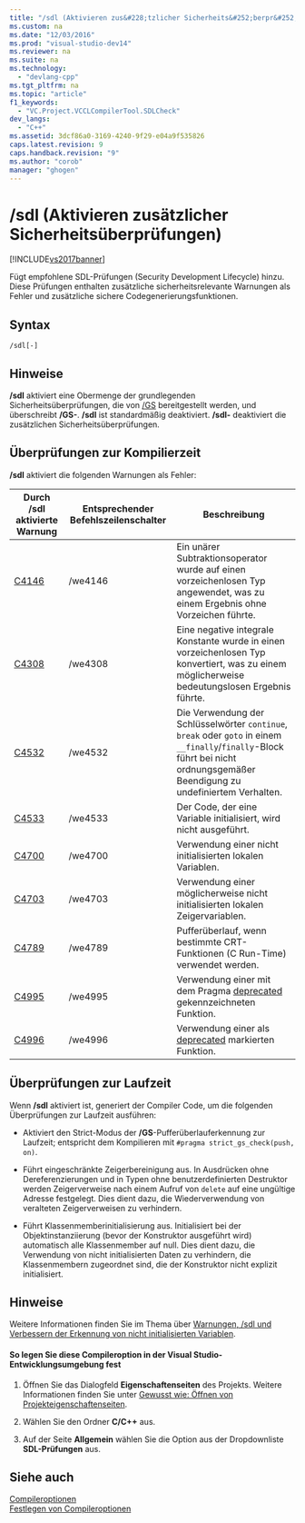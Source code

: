 ```yaml
---
title: "/sdl (Aktivieren zus&#228;tzlicher Sicherheits&#252;berpr&#252;fungen)"
ms.custom: na
ms.date: "12/03/2016"
ms.prod: "visual-studio-dev14"
ms.reviewer: na
ms.suite: na
ms.technology: 
  - "devlang-cpp"
ms.tgt_pltfrm: na
ms.topic: "article"
f1_keywords: 
  - "VC.Project.VCCLCompilerTool.SDLCheck"
dev_langs: 
  - "C++"
ms.assetid: 3dcf86a0-3169-4240-9f29-e04a9f535826
caps.latest.revision: 9
caps.handback.revision: "9"
ms.author: "corob"
manager: "ghogen"
---
```

# /sdl (Aktivieren zus&#228;tzlicher Sicherheits&#252;berpr&#252;fungen)
[!INCLUDE[vs2017banner](../../assembler/inline/includes/vs2017banner.md)]

Fügt empfohlene SDL\-Prüfungen \(Security Development Lifecycle\) hinzu.  Diese Prüfungen enthalten zusätzliche sicherheitsrelevante Warnungen als Fehler und zusätzliche sichere Codegenerierungsfunktionen.  
  
## Syntax  
  
```  
/sdl[-]  
```  
  
## Hinweise  
 **\/sdl** aktiviert eine Obermenge der grundlegenden Sicherheitsüberprüfungen, die von [\/GS](../../build/reference/gs-buffer-security-check.md) bereitgestellt werden, und überschreibt **\/GS\-**.  **\/sdl** ist standardmäßig deaktiviert.  **\/sdl\-** deaktiviert die zusätzlichen Sicherheitsüberprüfungen.  
  
## Überprüfungen zur Kompilierzeit  
 **\/sdl** aktiviert die folgenden Warnungen als Fehler:  
  
|Durch \/sdl aktivierte Warnung|Entsprechender Befehlszeilenschalter|Beschreibung|  
|------------------------------------|------------------------------------------|------------------|  
|[C4146](../../error-messages/compiler-warnings/compiler-warning-level-2-c4146.md)|\/we4146|Ein unärer Subtraktionsoperator wurde auf einen vorzeichenlosen Typ angewendet, was zu einem Ergebnis ohne Vorzeichen führte.|  
|[C4308](../../error-messages/compiler-warnings/compiler-warning-level-2-c4308.md)|\/we4308|Eine negative integrale Konstante wurde in einen vorzeichenlosen Typ konvertiert, was zu einem möglicherweise bedeutungslosen Ergebnis führte.|  
|[C4532](../../error-messages/compiler-warnings/compiler-warning-level-1-c4532.md)|\/we4532|Die Verwendung der Schlüsselwörter `continue`, `break` oder `goto` in einem `__finally`\/`finally`\-Block führt bei nicht ordnungsgemäßer Beendigung zu undefiniertem Verhalten.|  
|[C4533](../../error-messages/compiler-warnings/compiler-warning-level-1-c4533.md)|\/we4533|Der Code, der eine Variable initialisiert, wird nicht ausgeführt.|  
|[C4700](../../error-messages/compiler-warnings/compiler-warning-level-1-and-level-4-c4700.md)|\/we4700|Verwendung einer nicht initialisierten lokalen Variablen.|  
|[C4703](../../error-messages/compiler-warnings/compiler-warning-level-4-c4703.md)|\/we4703|Verwendung einer möglicherweise nicht initialisierten lokalen Zeigervariablen.|  
|[C4789](../../error-messages/compiler-warnings/compiler-warning-level-1-c4789.md)|\/we4789|Pufferüberlauf, wenn bestimmte CRT\-Funktionen \(C Run\-Time\) verwendet werden.|  
|[C4995](../../error-messages/compiler-warnings/compiler-warning-level-3-c4995.md)|\/we4995|Verwendung einer mit dem Pragma [deprecated](../../preprocessor/deprecated-c-cpp.md) gekennzeichneten Funktion.|  
|[C4996](../../error-messages/compiler-warnings/compiler-warning-level-3-c4996.md)|\/we4996|Verwendung einer als [deprecated](../../cpp/deprecated-cpp.md) markierten Funktion.|  
  
## Überprüfungen zur Laufzeit  
 Wenn **\/sdl** aktiviert ist, generiert der Compiler Code, um die folgenden Überprüfungen zur Laufzeit ausführen:  
  
-   Aktiviert den Strict\-Modus der **\/GS**\-Pufferüberlauferkennung zur Laufzeit; entspricht dem Kompilieren mit `#pragma strict_gs_check(push, on)`.  
  
-   Führt eingeschränkte Zeigerbereinigung aus.  In Ausdrücken ohne Dereferenzierungen und in Typen ohne benutzerdefinierten Destruktor werden Zeigerverweise nach einem Aufruf von `delete` auf eine ungültige Adresse festgelegt.  Dies dient dazu, die Wiederverwendung von veralteten Zeigerverweisen zu verhindern.  
  
-   Führt Klassenmemberinitialisierung aus.  Initialisiert bei der Objektinstanziierung \(bevor der Konstruktor ausgeführt wird\) automatisch alle Klassenmember auf null.  Dies dient dazu, die Verwendung von nicht initialisierten Daten zu verhindern, die Klassenmembern zugeordnet sind, die der Konstruktor nicht explizit initialisiert.  
  
## Hinweise  
 Weitere Informationen finden Sie im Thema über [Warnungen, \/sdl und Verbessern der Erkennung von nicht initialisierten Variablen](http://go.microsoft.com/fwlink/p/?LinkId=331012).  
  
#### So legen Sie diese Compileroption in der Visual Studio\-Entwicklungsumgebung fest  
  
1.  Öffnen Sie das Dialogfeld **Eigenschaftenseiten** des Projekts.  Weitere Informationen finden Sie unter [Gewusst wie: Öffnen von Projekteigenschaftenseiten](../../misc/how-to-open-project-property-pages.md).  
  
2.  Wählen Sie den Ordner **C\/C\+\+** aus.  
  
3.  Auf der Seite **Allgemein** wählen Sie die Option aus der Dropdownliste **SDL\-Prüfungen** aus.  
  
## Siehe auch  
 [Compileroptionen](../../build/reference/compiler-options.md)   
 [Festlegen von Compileroptionen](../../build/reference/setting-compiler-options.md)